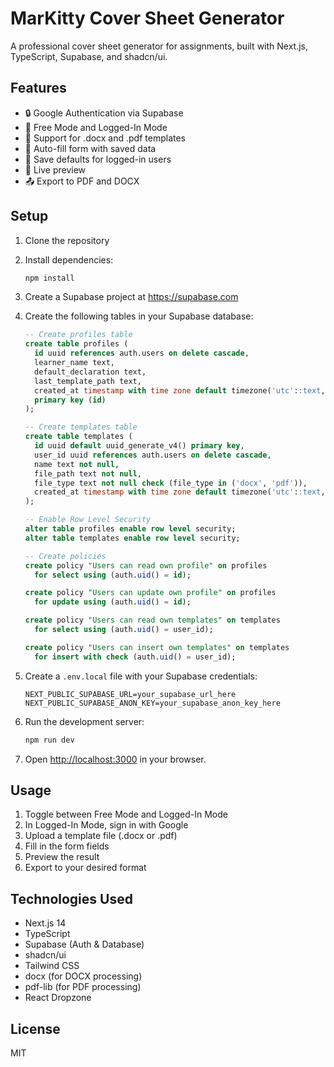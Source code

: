 # MarKitty Cover Sheet Generator

A professional cover sheet generator for assignments, built with Next.js, TypeScript, Supabase, and shadcn/ui.

## Features

- 🔒 Google Authentication via Supabase
- 📝 Free Mode and Logged-In Mode
- 📄 Support for .docx and .pdf templates
- 🔄 Auto-fill form with saved data
- 💾 Save defaults for logged-in users
- 👀 Live preview
- 📤 Export to PDF and DOCX

## Setup

1. Clone the repository
2. Install dependencies:
   ```bash
   npm install
   ```

3. Create a Supabase project at https://supabase.com

4. Create the following tables in your Supabase database:

   ```sql
   -- Create profiles table
   create table profiles (
     id uuid references auth.users on delete cascade,
     learner_name text,
     default_declaration text,
     last_template_path text,
     created_at timestamp with time zone default timezone('utc'::text, now()) not null,
     primary key (id)
   );

   -- Create templates table
   create table templates (
     id uuid default uuid_generate_v4() primary key,
     user_id uuid references auth.users on delete cascade,
     name text not null,
     file_path text not null,
     file_type text not null check (file_type in ('docx', 'pdf')),
     created_at timestamp with time zone default timezone('utc'::text, now()) not null
   );

   -- Enable Row Level Security
   alter table profiles enable row level security;
   alter table templates enable row level security;

   -- Create policies
   create policy "Users can read own profile" on profiles
     for select using (auth.uid() = id);

   create policy "Users can update own profile" on profiles
     for update using (auth.uid() = id);

   create policy "Users can read own templates" on templates
     for select using (auth.uid() = user_id);

   create policy "Users can insert own templates" on templates
     for insert with check (auth.uid() = user_id);
   ```

5. Create a `.env.local` file with your Supabase credentials:
   ```
   NEXT_PUBLIC_SUPABASE_URL=your_supabase_url_here
   NEXT_PUBLIC_SUPABASE_ANON_KEY=your_supabase_anon_key_here
   ```

6. Run the development server:
   ```bash
   npm run dev
   ```

7. Open [http://localhost:3000](http://localhost:3000) in your browser.

## Usage

1. Toggle between Free Mode and Logged-In Mode
2. In Logged-In Mode, sign in with Google
3. Upload a template file (.docx or .pdf)
4. Fill in the form fields
5. Preview the result
6. Export to your desired format

## Technologies Used

- Next.js 14
- TypeScript
- Supabase (Auth & Database)
- shadcn/ui
- Tailwind CSS
- docx (for DOCX processing)
- pdf-lib (for PDF processing)
- React Dropzone

## License

MIT 